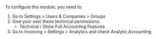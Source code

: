 To configure this module, you need to:

1. Go to Settings > Users & Companies > Groups
2. Give your user these technical permissions:
    - Technical / Show Full Accounting Features
3. Go to Invoicing > Settings > Analytics and check Analytic Accounting